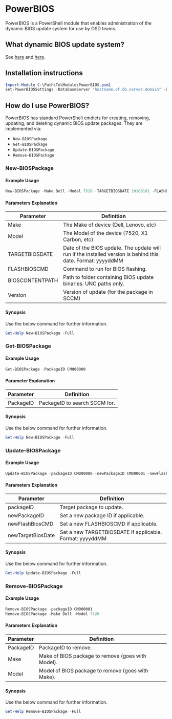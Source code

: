 # PowerBIOS
PowerBIOS is a PowerShell module that enables administration of the dynamic BIOS update system for use by OSD teams.


## What dynamic BIOS update system?
See [here](https://miketerrill.net/2017/09/10/configuration-manager-dynamic-drivers-bios-management-with-total-control-part-1/) and [here](https://miketerrill.net/2017/09/17/configuration-manager-dynamic-drivers-bios-management-with-total-control-part-2/).


## Installation instructions
```powershell
Import-Module C:\Path\To\Module\PowerBIOS.psm1
Set-PowerBIOSSettings -DatabaseServer "hostname.of.db.server.domain" -DBName "BIOS_Database" -NetworkLibrary dbmssocn -SiteServer "hostname.of.sccm.server.domain" -SCCMSiteCode CM1
```

## How do I use PowerBIOS? 
PowerBIOS has standard PowerShell cmdlets for creating, removing, updating, and deleting dynamic BIOS update packages. They are implemented via:
* `New-BIOSPackage`
* `Get-BIOSPackage`
* `Update-BIOSPackage`
* `Remove-BIOSPackage`



### New-BIOSPackage
#### Example Usage
```powershell
New-BIOSPackage -Make Dell -Model 7520 -TARGETBIOSDATE 20180101 -FLASHBIOSCMD FlashBios.cmd -BIOSContentPath \\path\to\folder\containing\files -Version 1.0.0
```
#### Parameters Explanation
| Parameter | Definition |
| -------- | -------- |
| Make | The Make of device (Dell, Lenovo, etc)|
| Model | The Model of the device (7520, X1 Carbon, etc)|
| TARGETBIOSDATE | Date of the BIOS update. The update will run if the installed version is behind this date. Format: yyyyddMM |
| FLASHBIOSCMD | Command to run for BIOS flashing. |
| BIOSCONTENTPATH | Path to folder containing BIOS update binaries. UNC paths only. |
| Version | Version of update (for the package in SCCM) |
#### Synopsis
Use the below command for further information.
```powershell
Get-Help New-BIOSPackage -Full
```

### Get-BIOSPackage
#### Example Usage
```powershell
Get-BIOSPackage -PackageID CM000000
```
#### Parameter Explanation
| Parameter | Definition |
| -------- | -------- |
| PackageID | PackageID to search SCCM for. |
#### Synopsis
Use the below command for further information.
```powershell
Get-Help New-BIOSPackage -Full
```

### Update-BIOSPackage
#### Example Usage
```powershell
Update-BIOSPackage -packageID CM000000 -newPackageID CM000001 -newFlashBiosCMD FlashBios.bat -newTargetBiosDate 20180102
```
#### Parameters Explanation
| Parameter | Definition |
| -------- | -------- |
| packageID | Target package to update. |
| newPackageID | Set a new package ID if applicable. |
| newFlashBiosCMD | Set a new FLASHBIOSCMD if applicable. |
| newTargetBiosDate | Set a new TARGETBIOSDATE if applicable. Format: yyyyddMM |
#### Synopsis
Use the below command for further information.
```powershell
Get-Help Update-BIOSPackage -Full
```

### Remove-BIOSPackage
#### Example Usage
```powershell
Remove-BIOSPackage -packageID CM000001
Remove-BIOSPackage -Make Dell -Model 7520
```
#### Parameters Explanation
| Parameter | Definition |
| -------- | -------- |
| PackageID | PackageID to remove. |
| Make | Make of BIOS package to remove (goes with Model). |
| Model | Model of BIOS package to remove (goes with Make). |
#### Synopsis
Use the below command for further information.
```powershell
Get-Help Remove-BIOSPackage -Full
```
